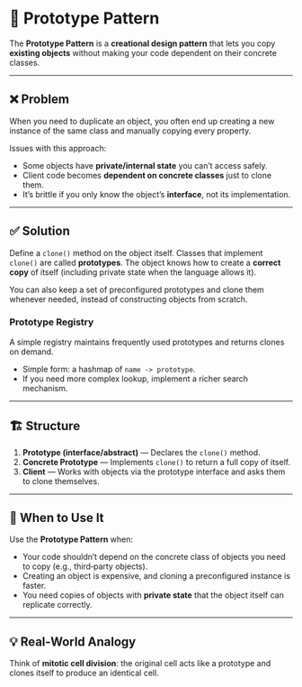 # 🧬 Prototype Pattern

The **Prototype Pattern** is a **creational design pattern** that lets you copy **existing objects** without making your code dependent on their concrete classes.

---

## ❌ Problem

When you need to duplicate an object, you often end up creating a new instance of the same class and manually copying every property.

Issues with this approach:

- Some objects have **private/internal state** you can’t access safely.
- Client code becomes **dependent on concrete classes** just to clone them.
- It’s brittle if you only know the object’s **interface**, not its implementation.

---

## ✅ Solution

Define a `clone()` method on the object itself. Classes that implement `clone()` are called **prototypes**. The object knows how to create a **correct copy** of itself (including private state when the language allows it).

You can also keep a set of preconfigured prototypes and clone them whenever needed, instead of constructing objects from scratch.

### Prototype Registry

A simple registry maintains frequently used prototypes and returns clones on demand.

- Simple form: a hashmap of `name -> prototype`.
- If you need more complex lookup, implement a richer search mechanism.

---

## 🏗 Structure

1. **Prototype (interface/abstract)** — Declares the `clone()` method.
2. **Concrete Prototype** — Implements `clone()` to return a full copy of itself.
3. **Client** — Works with objects via the prototype interface and asks them to clone themselves.

---

## 📌 When to Use It

Use the **Prototype Pattern** when:

- Your code shouldn’t depend on the concrete class of objects you need to copy (e.g., third‑party objects).
- Creating an object is expensive, and cloning a preconfigured instance is faster.
- You need copies of objects with **private state** that the object itself can replicate correctly.

---

## 💡 Real-World Analogy

Think of **mitotic cell division**: the original cell acts like a prototype and clones itself to produce an identical cell.

